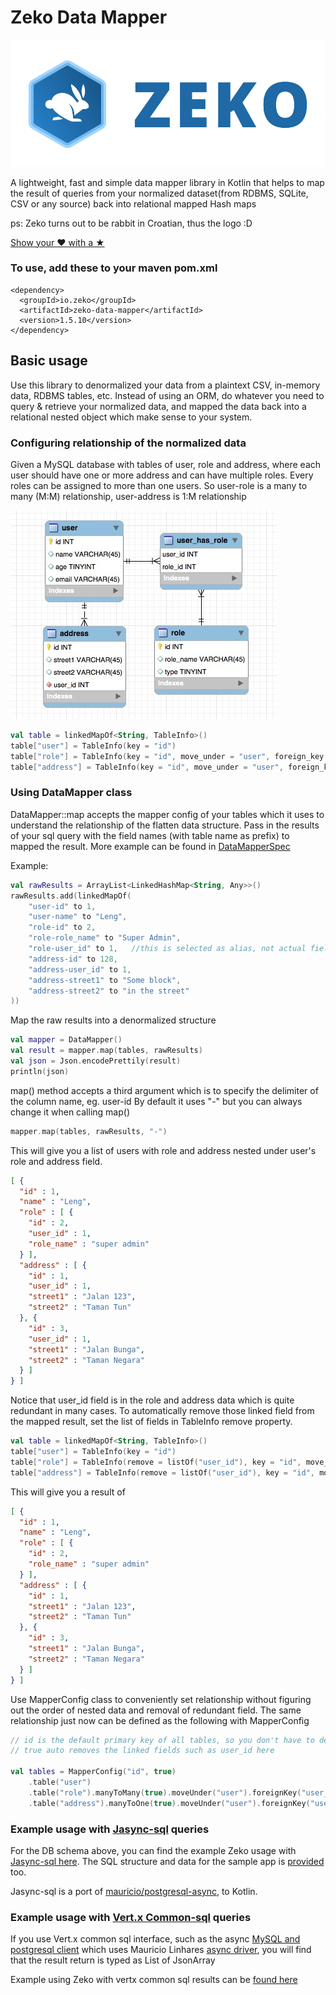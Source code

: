 
# Zeko Data Mapper
![alt Zeko Data Mapper](./docs/assets/zeko-rabbit.svg "Zeko lightweight data mapper")

A lightweight, fast and simple data mapper library in Kotlin that helps to map the result of queries from your normalized dataset(from RDBMS, SQLite, CSV or any source) back into relational mapped Hash maps

ps: Zeko turns out to be rabbit in Croatian, thus the logo :D

[Show your ❤ with a ★](https://github.com/darkredz/Zeko-Data-Mapper/stargazers)

### To use, add these to your maven pom.xml

    <dependency>
      <groupId>io.zeko</groupId>
      <artifactId>zeko-data-mapper</artifactId>
      <version>1.5.10</version>
    </dependency>
    
    
## Basic usage
Use this library to denormalized your data from a plaintext CSV, in-memory data, RDBMS tables, etc.
Instead of using an ORM, do whatever you need to query & retrieve your normalized data, and mapped the data back 
into a relational nested object which make sense to your system.

### Configuring relationship of the normalized data
Given a MySQL database with tables of user, role and address, where each user should have one or more address and can have multiple roles. Every roles can be assigned to more than one users. So user-role is a many to many (M:M) relationship, user-address is 1:M relationship

![alt relationship between tables](./docs/assets/zeko-test-schema.jpg "Relationship between tables")
 

```kotlin
val table = linkedMapOf<String, TableInfo>()
table["user"] = TableInfo(key = "id")
table["role"] = TableInfo(key = "id", move_under = "user", foreign_key = "user_id", many_to_many = true)
table["address"] = TableInfo(key = "id", move_under = "user", foreign_key = "user_id", many_to_one = true) 
```

### Using DataMapper class
DataMapper::map accepts the mapper config of your tables which it uses to understand the relationship of the flatten data structure.
Pass in the results of your sql query with the field names (with table name as prefix) to mapped the result.
More example can be found in [DataMapperSpec](https://github.com/darkredz/Zeko-Data-Mapper/blob/master/src/test/kotlin/com.zeko.model/DataMapperSpec.kt)

Example:
```kotlin
val rawResults = ArrayList<LinkedHashMap<String, Any>>()
rawResults.add(linkedMapOf(
    "user-id" to 1,
    "user-name" to "Leng",
    "role-id" to 2,
    "role-role_name" to "Super Admin",
    "role-user_id" to 1,   //this is selected as alias, not actual field in table. To be used with the mapper
    "address-id" to 128,
    "address-user_id" to 1,
    "address-street1" to "Some block",
    "address-street2" to "in the street"
))
```
Map the raw results into a denormalized structure
```kotlin
val mapper = DataMapper()
val result = mapper.map(tables, rawResults)
val json = Json.encodePrettily(result)
println(json)
```

map() method accepts a third argument which is to specify the delimiter of the column name, eg. user-id
By default it uses "-" but you can always change it when calling map()
```kotlin
mapper.map(tables, rawResults, "-")

```

This will give you a list of users with role and address nested under user's role and address field.
```json
[ {
  "id" : 1,
  "name" : "Leng",
  "role" : [ {
    "id" : 2,
    "user_id" : 1,
    "role_name" : "super admin"
  } ],
  "address" : [ {
    "id" : 1,
    "user_id" : 1,
    "street1" : "Jalan 123",
    "street2" : "Taman Tun"
  }, {
    "id" : 3,
    "user_id" : 1,
    "street1" : "Jalan Bunga",
    "street2" : "Taman Negara"
  } ]
} ]
``` 
 
 Notice that user_id field is in the role and address data which is quite redundant in many cases. 
 To automatically remove those linked field from the mapped result, set the list of fields in TableInfo remove property.
 ```kotlin
 val table = linkedMapOf<String, TableInfo>()
 table["user"] = TableInfo(key = "id")
 table["role"] = TableInfo(remove = listOf("user_id"), key = "id", move_under = "user", foreign_key = "user_id", many_to_many = true)
 table["address"] = TableInfo(remove = listOf("user_id"), key = "id", move_under = "user", foreign_key = "user_id", many_to_one = true) 
 ```

This will give you a result of
```json
[ {
  "id" : 1,
  "name" : "Leng",
  "role" : [ {
    "id" : 2,
    "role_name" : "super admin"
  } ],
  "address" : [ {
    "id" : 1,
    "street1" : "Jalan 123",
    "street2" : "Taman Tun"
  }, {
    "id" : 3,
    "street1" : "Jalan Bunga",
    "street2" : "Taman Negara"
  } ]
} ]
```

Use MapperConfig class to conveniently set relationship without figuring out the order of nested data and removal of redundant field.
The same relationship just now can be defined as the following with MapperConfig
```kotlin
// id is the default primary key of all tables, so you don't have to define for every table
// true auto removes the linked fields such as user_id here

val tables = MapperConfig("id", true)  
    .table("user")
    .table("role").manyToMany(true).moveUnder("user").foreignKey("user_id")
    .table("address").manyToOne(true).moveUnder("user").foreignKey("user_id")
```

### Example usage with [Jasync-sql](https://github.com/jasync-sql/jasync-sql) queries
For the DB schema above, you can find the example Zeko usage with [Jasync-sql here](https://github.com/darkredz/Zeko-Data-Mapper/blob/dev/examples/zeko-vertx-query/src/main/kotlin/com/zeko/example/MainVerticle.kt#L35).
The SQL structure and data for the sample app is [provided](https://github.com/darkredz/Zeko-Data-Mapper/tree/dev/examples/sql) too.

Jasync-sql is a port of [mauricio/postgresql-async](https://github.com/mauricio/postgresql-async), to Kotlin.

### Example usage with [Vert.x Common-sql](http://vertx.io/docs/vertx-sql-common/kotlin) queries
If you use Vert.x common sql interface, such as the async [MySQL and postgresql client](https://vertx.io/docs/vertx-mysql-postgresql-client/java/)
which uses Mauricio Linhares [async driver](https://github.com/mauricio/postgresql-async), you will find that the result return is typed as List of JsonArray

Example using Zeko with vertx common sql results can be [found here](https://github.com/darkredz/Zeko-Data-Mapper/blob/dev/examples/zeko-vertx-query/src/main/kotlin/com/zeko/example/MainVerticle.kt#L112)

